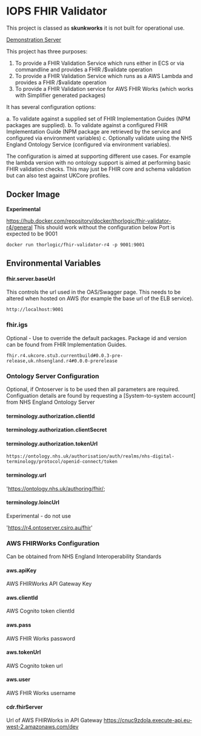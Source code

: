 # IOPS FHIR Validator

This project is classed as **skunkworks** it is not built for operational use.

[Demonstration Server](http://lb-fhir-validator-924628614.eu-west-2.elb.amazonaws.com/)

This project has three purposes: 

1. To provide a FHIR Validation Service which runs either in ECS or via commandline and provides a FHIR /$validate operation 
2. To provide a FHIR Validation Service which runs as a AWS Lambda and provides a FHIR /$validate operation
3. To provide a FHIR Validation service for AWS FHIR Works (which works with Simplifier generated packages)

It has several configuration options: 

a. To validate against a supplied set of FHIR Implementation Guides (NPM packages are supplied).
b. To validate against a configured FHIR Implementation Guide (NPM package are retrieved by the service and configured via environment variables)
c. Optionally validate using the NHS England Ontology Service (configured via environment variables).

The configuration is aimed at supporting different use cases. For example the lambda version with no ontology support is aimed at performing basic FHIR validation checks. This may just be FHIR core and schema validation but can also test against UKCore profiles.

## Docker Image 

**Experimental** 

https://hub.docker.com/repository/docker/thorlogic/fhir-validator-r4/general
This should work without the configuration below
Port is expected to be 9001

`docker run thorlogic/fhir-validator-r4 -p 9001:9001`

## Environmental Variables


#### fhir.server.baseUrl

This controls the url used in the OAS/Swagger page. This needs to be altered when hosted on AWS (for example the base url of the ELB service).

`http://localhost:9001`

### fhir.igs

Optional - Use to override the default packages. Package id and version can be found from FHIR Implementation Guides.

`fhir.r4.ukcore.stu3.currentbuild#0.0.3-pre-release,uk.nhsengland.r4#0.0.0-prerelease`

### Ontology Server Configuration 

Optional, if Ontoserver is to be used then all parameters are required. 
Configuation details are found by requesting a [System-to-system account] from NHS England Ontology Server 

#### terminology.authorization.clientId

#### terminology.authorization.clientSecret

#### terminology.authorization.tokenUrl

`https://ontology.nhs.uk/authorisation/auth/realms/nhs-digital-terminology/protocol/openid-connect/token`

#### terminology.url

'https://ontology.nhs.uk/authoring/fhir/;

#### terminology.loincUrl

Experimental - do not use

'https://r4.ontoserver.csiro.au/fhir'

### AWS FHIRWorks Configuration

Can be obtained from NHS England Interoperability Standards

#### aws.apiKey

AWS FHIRWorks API Gateway Key 

#### aws.clientId

AWS Cognito token clientId

#### aws.pass

AWS FHIR Works password 

#### aws.tokenUrl

AWS Cognito token url

#### aws.user

AWS FHIR Works username

#### cdr.fhirServer

Url of AWS FHIRWorks in API Gateway
https://cnuc9zdola.execute-api.eu-west-2.amazonaws.com/dev






